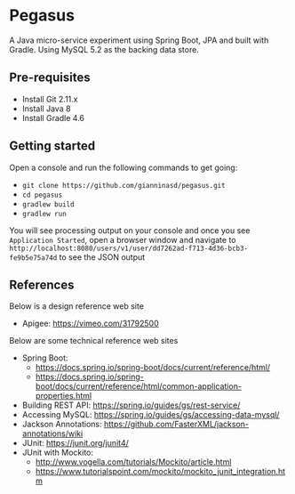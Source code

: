 Pegasus
================
A Java micro-service experiment using Spring Boot, JPA and built with Gradle. Using MySQL 5.2 as the backing data store.

## Pre-requisites
* Install Git 2.11.x
* Install Java 8
* Install Gradle 4.6

## Getting started
Open a console and run the following commands to get going:
* `git clone https://github.com/gianninasd/pegasus.git`
* `cd pegasus`
* `gradlew build`
* `gradlew run`

You will see processing output on your console and once you see `Application Started`, open a browser window and navigate to `http://localhost:8080/users/v1/user/dd7262ad-f713-4d36-bcb3-fe9b5e75a74d` to see the JSON output

## References
Below is a design reference web site
* Apigee: https://vimeo.com/31792500

Below are some technical reference web sites
* Spring Boot: 
  * https://docs.spring.io/spring-boot/docs/current/reference/html/
  * https://docs.spring.io/spring-boot/docs/current/reference/html/common-application-properties.html
* Building REST API: https://spring.io/guides/gs/rest-service/
* Accessing MySQL: https://spring.io/guides/gs/accessing-data-mysql/
* Jackson Annotations: https://github.com/FasterXML/jackson-annotations/wiki
* JUnit: https://junit.org/junit4/
* JUnit with Mockito: 
  * http://www.vogella.com/tutorials/Mockito/article.html
  * https://www.tutorialspoint.com/mockito/mockito_junit_integration.htm